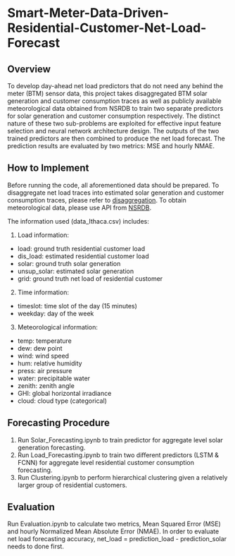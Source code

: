# Smart-Meter-Data-Driven-Residential-Customer-Net-Load-Forecast
## Overview
To develop day-ahead net load predictors that do not need any behind the meter (BTM) sensor data, this project takes disaggregated BTM solar generation and customer consumption traces as well as publicly available meteorological data obtained from NSRDB to train two separate predictors for solar generation and customer consumption respectively. The distinct nature of these two sub-problems are exploited for effective input feature selection and neural network architecture design. The outputs of the two trained predictors are then combined to produce the net load forecast. The prediction results are evaluated by two metrics: MSE and hourly NMAE.
## How to Implement
Before running the code, all aforementioned data should be prepared. To disaggregate net load traces into estimated solar generation and customer consumption traces, please refer to [disaggregation](http://www.ece.sunysb.edu/~yzhao/PZ_SGC22.pdf). To obtain meteorological data, please use API from [NSRDB](https://nsrdb.nrel.gov/).

The information used (data_Ithaca.csv) includes:

1.  Load information:
*   load: ground truth residential customer load
*   dis_load: estimated residential customer load
*   solar: ground truth solar generation
*   unsup_solar: estimated solar generation
*   grid: ground truth net load of residential customer

2.  Time information:
*   timeslot: time slot of the day (15 minutes)
*   weekday: day of the week

3.  Meteorological information:
*   temp: temperature
*   dew: dew point
*   wind: wind speed
*   hum: relative humidity
*   press: air pressure
*   water: precipitable water
*   zenith: zenith angle
*   GHI: global horizontal irradiance
*   cloud: cloud type (categorical)

## Forecasting Procedure
1.  Run Solar_Forecasting.ipynb to train predictor for aggregate level solar generation forecasting. 
2.  Run Load_Forecasting.ipynb to train two different predictors (LSTM & FCNN) for aggregate level residential customer consumption forecasting. 
3.  Run Clustering.ipynb to perform hierarchical clustering given a relatively larger group of residential customers.

## Evaluation
Run Evaluation.ipynb to calculate two metrics, Mean Squared Error (MSE) and hourly Normalized Mean Absolute Error (NMAE).
In order to evaluate net load forecasting accuracy, net_load = prediction_load - prediction_solar needs to done first.
